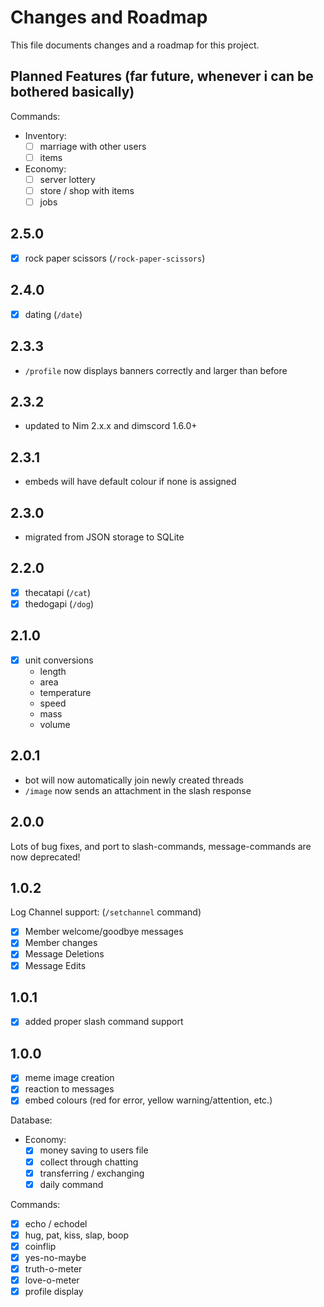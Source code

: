 # Changes and Roadmap

This file documents changes and a roadmap for this project.

## Planned Features (far future, whenever i can be bothered basically)

Commands:

* Inventory:
  * [ ] marriage with other users
  * [ ] items

* Economy:
  * [ ] server lottery
  * [ ] store / shop with items
  * [ ] jobs

## 2.5.0

* [x] rock paper scissors (`/rock-paper-scissors`)

## 2.4.0

* [x] dating (`/date`)

## 2.3.3

* `/profile` now displays banners correctly and larger than before

## 2.3.2

* updated to Nim 2.x.x and dimscord 1.6.0+

## 2.3.1

* embeds will have default colour if none is assigned

## 2.3.0

* migrated from JSON storage to SQLite

## 2.2.0

* [x] thecatapi (`/cat`)
* [x] thedogapi (`/dog`)

## 2.1.0

* [x] unit conversions
  * length
  * area
  * temperature
  * speed
  * mass
  * volume


## 2.0.1

* bot will now automatically join newly created threads
* `/image` now sends an attachment in the slash response

## 2.0.0

Lots of bug fixes, and port to slash-commands, message-commands are now deprecated!

## 1.0.2

Log Channel support: (`/setchannel` command)

* [x] Member welcome/goodbye messages
* [x] Member changes
* [x] Message Deletions
* [x] Message Edits

## 1.0.1

* [x] added proper slash command support

## 1.0.0

* [x] meme image creation
* [x] reaction to messages
* [x] embed colours (red for error, yellow warning/attention, etc.)

Database:

* Economy:
  * [x] money saving to users file
  * [x] collect through chatting
  * [x] transferring / exchanging
  * [x] daily command

Commands:

* [x] echo / echodel
* [x] hug, pat, kiss, slap, boop
* [x] coinflip
* [x] yes-no-maybe
* [x] truth-o-meter
* [x] love-o-meter
* [x] profile display
